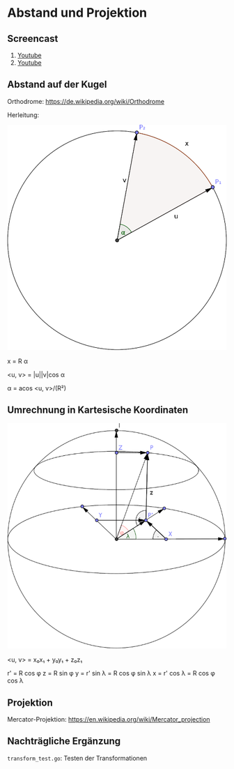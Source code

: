 # Abstand und Projektion

## Screencast

1. [Youtube]()
1. [Youtube]()

## Abstand auf der Kugel

Orthodrome: https://de.wikipedia.org/wiki/Orthodrome

Herleitung:

![Abstand](angledist.png)

x = R α

<u, v> = |u||v|cos α

α = acos <u, v>/(R²)

## Umrechnung in Kartesische Koordinaten

![Kartesisch](polar-cartesian.png)

<u, v> = x₀x₁ + y₀y₁ + z₀z₁

r' = R cos φ
z = R sin φ
y = r' sin λ = R cos φ sin λ
x = r' cos λ = R cos φ cos λ

## Projektion

Mercator-Projektion: https://en.wikipedia.org/wiki/Mercator_projection

## Nachträgliche Ergänzung

`transform_test.go`: Testen der Transformationen